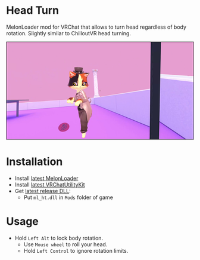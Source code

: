 # Head Turn
MelonLoader mod for VRChat that allows to turn head regardless of body rotation. Slightly similar to ChilloutVR head turning.

[![](.github/img_01.png)](https://youtu.be/ER8wQ2f6N_I)

# Installation
* Install [latest MelonLoader](https://github.com/LavaGang/MelonLoader)
* Install [latest VRChatUtilityKit](https://github.com/SleepyVRC/Mods)
* Get [latest release DLL](../../../releases/latest):
  * Put `ml_ht.dll` in `Mods` folder of game

# Usage
* Hold `Left Alt` to lock body rotation.
  * Use `Mouse wheel` to roll your head.
  * Hold `Left Control` to ignore rotation limits.
